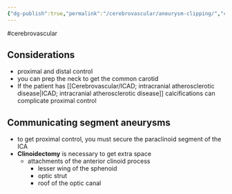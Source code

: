 ```yaml
---
{"dg-publish":true,"permalink":"/cerebrovascular/aneurysm-clipping/","created":"2025-10-01T09:26:00.540-07:00","updated":"2025-10-01T09:29:44.452-07:00"}
---
```


#cerebrovascular 

## Considerations
- proximal and distal control
- you can prep the neck to get the common carotid
- If the patient has [[Cerebrovascular/ICAD; intracranial atherosclerotic disease\|ICAD; intracranial atherosclerotic disease]] calcifications can complicate proximal control 

## Communicating segment aneurysms
- to get proximal control, you must secure the paraclinoid segment of the ICA
- **Clinoidectomy** is necessary to get extra space
	- attachments of the anterior clinoid process
		- lesser wing of the sphenoid
		- optic strut
		- roof of the optic canal